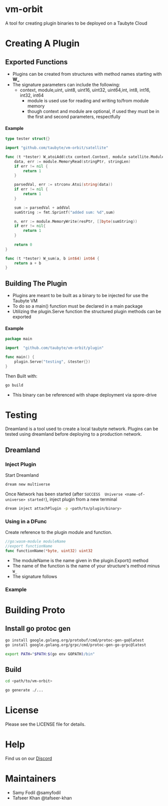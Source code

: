 # vm-orbit
A tool for creating plugin binaries to be deployed on a Taubyte Cloud 

# Creating A Plugin 

## Exported Functions
* Plugins can be created from structures with method names starting with **W_**
* The signature parameters can include the following: 
    * context, module,uint, uint8, uint16, uint32, uint64,int, int8, int16, int32, int64 
        * module is used use for reading and writing to/from module memory
        * though context and module are optional, if used they must be in the first and second parameters, respectfully 
#### Example
```go 
type tester struct{}

import "github.com/taubyte/vm-orbit/satellite"

func (t *tester) W_atoiAdd(ctx context.Context, module satellite.Module, stringPtr uint32, stringLen uint32, addVal int,resPtr uint32) int {
	data, err := module.MemoryRead(stringPtr, stringLen)
	if err != nil {
		return 1
	}

	parsedVal, err := strconv.Atoi(string(data))
	if err != nil {
		return 1
	}

	sum := parsedVal + addVal
	sumString := fmt.Sprintf("added sum: %d",sum)

	n, err := module.MemoryWrite(resPtr, []byte(sumString))
	if err != nil{
		return 1
	}
	
	return 0
}

func (t *tester) W_sum(a, b int64) int64 {
	return a + b
}
```

## Building The Plugin
* Plugins are meant to be built as a binary to be injected for use the Taubyte VM
* To do so a main() function must be declared in a main package 
* Utilizing the plugin.Serve function the structured plugin methods can be exported 
#### Example
```go
package main

import 	"github.com/taubyte/vm-orbit/plugin"

func main() {
	plugin.Serve("testing", &tester{})
}
```
Then Built with: 
``` bash
go build 
```

* This binary can be referenced with shape deployment via spore-drive

# Testing 
Dreamland is a tool used to create a local taubyte network.
Plugins can be tested using dreamland before deploying to a production network. 

## Dreamland 

### Inject Plugin 
Start Dreamland 
```bash
dream new multiverse 
```

Once Network has been started (after  `SUCCESS  Universe <name-of-universe> started!`), inject plugin from a new terminal
```bash
dream inject attachPlugin -p <path/to/plugin/binary>
```

### Using in a DFunc
Create reference to the plugin module and function.
```go 
//go:wasm-module moduleName
//export functionName
func functionName(*byte, uint32) uint32
```
* The moduleName is the name given in the plugin.Export() method
* The name of the function is the name of your structure's method minus `W_`
* The signature follows 
### Example 






# Building Proto 

## Install go protoc gen
```bash
go install google.golang.org/protobuf/cmd/protoc-gen-go@latest
go install google.golang.org/grpc/cmd/protoc-gen-go-grpc@latest

export PATH="$PATH:$(go env GOPATH)/bin"
```

## Build 
```bash 
cd <path/to/vm-orbit>
``` 
```bash
go generate ./...
```


# License
Please see the LICENSE file for details.


# Help
Find us on our [Discord](https://discord.gg/taubyte)


# Maintainers
 - Samy Fodil @samyfodil
 - Tafseer Khan @tafseer-khan

